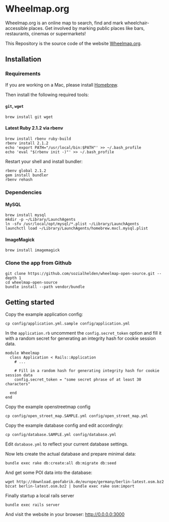 # Wheelmap.org

Wheelmap.org is an online map to search, find and mark wheelchair-accessible places. Get involved by marking public places like bars, restaurants, cinemas or supermarkets!

This Repository is the source code of the website [Wheelmap.org](http://wheelmap.org/).

## Installation

### Requirements

If you are working on a Mac, please install [Homebrew](http://brew.sh/).

Then install the following required tools:

#### `git`, `wget`

    brew install git wget

#### Latest Ruby 2.1.2 via rbenv

    brew install rbenv ruby-build
    rbenv install 2.1.2
    echo 'export PATH="/usr/local/bin:$PATH"' >> ~/.bash_profile
    echo 'eval "$(rbenv init -)"' >> ~/.bash_profile

Restart your shell and install bundler:

    rbenv global 2.1.2
    gem install bundler
    rbenv rehash

### Dependencies

#### MySQL

    brew install mysql
    mkdir -p ~/Library/LaunchAgents
    ln -sfv /usr/local/opt/mysql/*.plist ~/Library/LaunchAgents
    launchctl load ~/Library/LaunchAgents/homebrew.mxcl.mysql.plist

#### ImageMagick

    brew install imagemagick

### Clone the app from Github

    git clone https://github.com/sozialhelden/wheelmap-open-source.git --depth 1
    cd wheelmap-open-source
    bundle install --path vendor/bundle

## Getting started

Copy the example application config:

    cp config/application.yml.sample config/application.yml
    
In the `application.rb` uncomment the `config.secret_token` option and fill it with a random secret for generating an integrity hash for cookie session data.

    module Wheelmap
      class Application < Rails::Application
        # ...
        
        # Fill in a random hash for generating integrity hash for cookie session data
        config.secret_token = "some secret phrase of at least 30 characters"
        
      end
    end

Copy the example openstreetmap config

    cp config/open_street_map.SAMPLE.yml config/open_street_map.yml

Copy the example database config and edit accordingly:

    cp config/database.SAMPLE.yml config/database.yml

Edit `database.yml` to reflect your current database settings.

Now lets create the actual database and prepare minimal data:

    bundle exec rake db:create:all db:migrate db:seed

And get some POI data into the database:

    wget http://download.geofabrik.de/europe/germany/berlin-latest.osm.bz2
    bzcat berlin-latest.osm.bz2 | bundle exec rake osm:import

Finally startup a local rails server

    bundle exec rails server

And visit the website in your browser: http://0.0.0.0:3000
